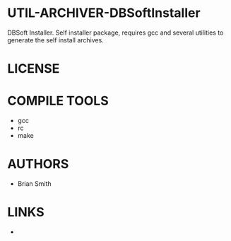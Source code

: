 # UTIL-ARCHIVER-DBSoftInstaller
DBSoft Installer.  Self installer package, requires gcc and several utilities to generate the self install archives.

LICENSE
===============


COMPILE TOOLS
===============
* gcc
* rc
* make

AUTHORS
===============
* Brian Smith

LINKS
===============
*
